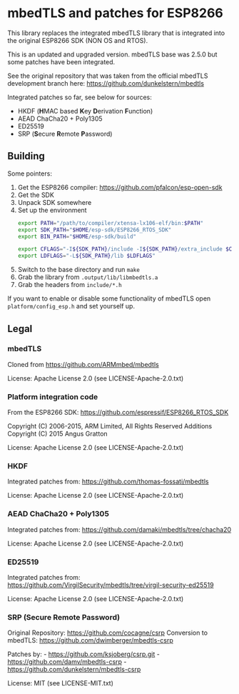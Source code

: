 
# mbedTLS and patches for ESP8266

This library replaces the integrated mbedTLS library that is integrated into the original ESP8266 SDK (NON OS and RTOS).

This is an updated and upgraded version. mbedTLS base was 2.5.0 but some patches have been integrated.

See the original repository that was taken from the official mbedTLS development branch here: https://github.com/dunkelstern/mbedtls

Integrated patches so far, see below for sources:

- HKDF (**H**MAC based **K**ey **D**erivation **F**unction)
- AEAD ChaCha20 + Poly1305
- ED25519
- SRP (**S**ecure **R**emote **P**assword)

## Building

Some pointers:

1. Get the ESP8266 compiler: https://github.com/pfalcon/esp-open-sdk
2. Get the SDK
3. Unpack SDK somewhere
4. Set up the environment
    ```bash
    export PATH="/path/to/compiler/xtensa-lx106-elf/bin:$PATH"
    export SDK_PATH="$HOME/esp-sdk/ESP8266_RTOS_SDK"
    export BIN_PATH="$HOME/esp-sdk/build"

    export CFLAGS="-I${SDK_PATH}/include -I${SDK_PATH}/extra_include $CFLAGS"
    export LDFLAGS="-L${SDK_PATH}/lib $LDFLAGS"
    ```
5. Switch to the base directory and run `make`
6. Grab the library from `.output/lib/libmbedtls.a`
7. Grab the headers from `include/*.h`

If you want to enable or disable some functionality of mbedTLS open `platform/config_esp.h` and set yourself up.

## Legal

### mbedTLS

Cloned from https://github.com/ARMmbed/mbedtls

License: Apache License 2.0 (see LICENSE-Apache-2.0.txt)

### Platform integration code

From the ESP8266 SDK: https://github.com/espressif/ESP8266_RTOS_SDK

Copyright (C) 2006-2015, ARM Limited, All Rights Reserved
Additions Copyright (C) 2015 Angus Gratton

License: Apache License 2.0 (see LICENSE-Apache-2.0.txt)

### HKDF 

Integrated patches from: https://github.com/thomas-fossati/mbedtls

License: Apache License 2.0 (see LICENSE-Apache-2.0.txt)

### AEAD ChaCha20 + Poly1305 

Integrated patches from: https://github.com/damaki/mbedtls/tree/chacha20

License: Apache License 2.0 (see LICENSE-Apache-2.0.txt)

### ED25519

Integrated patches from: https://github.com/VirgilSecurity/mbedtls/tree/virgil-security-ed25519

License: Apache License 2.0 (see LICENSE-Apache-2.0.txt)

### SRP (Secure Remote Password)

Original Repository: https://github.com/cocagne/csrp
Conversion to mbedTLS: https://github.com/dwimberger/mbedtls-csrp

Patches by: 
    - https://github.com/ksjoberg/csrp.git
    - https://github.com/damv/mbedtls-csrp
    - https://github.com/dunkelstern/mbedtls-csrp

License: MIT (see LICENSE-MIT.txt)

